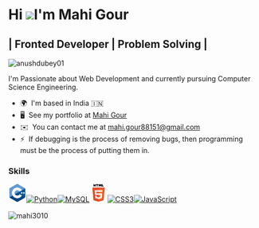 Hi ![](https://user-images.githubusercontent.com/18350557/176309783-0785949b-9127-417c-8b55-ab5a4333674e.gif)I'm Mahi Gour
===================================================================================================================================
| Fronted Developer | Problem Solving |
--------------------------------------------

<p align="left"> <img src="https://komarev.com/ghpvc/?username=anushdubey01&label=Profile%20views&color=0e75b6&style=flat" alt="anushdubey01" /> </p>

I'm Passionate about Web Development and currently pursuing Computer Science Engineering.

* 🌍  I'm based in India 🇮🇳
* 🖥️  See my portfolio at [Mahi Gour](https://mahi3010.github.io/Portfolio/)
* ✉️  You can contact me at [mahi.gour88151@gmail.com](mailto:mahi.gour88151@gmail.com)
* ⚡  If debugging is the process of removing bugs, then programming must be the process of putting them in.

### Skills


<p align="left">
<a href="https://www.learn-cpp.org/" target="_blank" rel="noreferrer"><img src="https://raw.githubusercontent.com/devicons/devicon/master/icons/cplusplus/cplusplus-original.svg" alt="cplusplus" width="36" height="36"/></a><a href="https://www.python.org/" target="_blank" rel="noreferrer"><img src="https://raw.githubusercontent.com/danielcranney/readme-generator/main/public/icons/skills/python-colored.svg" width="36" height="36" alt="Python" /></a><a href="https://www.mysql.com/" target="_blank" rel="noreferrer"><img src="https://raw.githubusercontent.com/danielcranney/readme-generator/main/public/icons/skills/mysql-colored.svg" width="36" height="36" alt="MySQL" /></a><a href="https://developer.mozilla.org/en-US/docs/Web/HTML" target="_blank" rel="noreferrer"><img src="https://raw.githubusercontent.com/devicons/devicon/master/icons/html5/html5-original-wordmark.svg" width="36" height="36" alt="html5" /></a><a href="https://www.w3.org/TR/CSS/#css" target="_blank" rel="noreferrer"><img src="https://raw.githubusercontent.com/danielcranney/readme-generator/main/public/icons/skills/css3-colored.svg" width="36" height="36" alt="CSS3" /></a><a href="https://developer.mozilla.org/en-US/docs/Web/JavaScript" target="_blank" rel="noreferrer"><img src="https://raw.githubusercontent.com/danielcranney/readme-generator/main/public/icons/skills/javascript-colored.svg" width="36" height="36" alt="JavaScript" /></a></p>



<p><img align="center" src="https://github-readme-stats.vercel.app/api/top-langs?username=mahi3010&show_icons=true&locale=en&layout=compact" alt="mahi3010" /></p>
